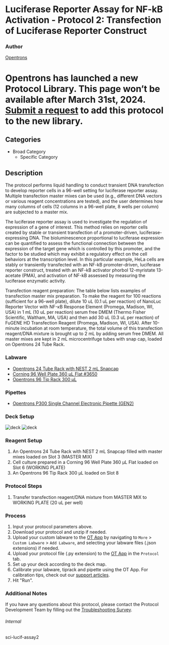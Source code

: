 # Luciferase Reporter Assay for NF-kB Activation - Protocol 2: Transfection of Luciferase Reporter Construct


### Author
[Opentrons](https://opentrons.com/)



# Opentrons has launched a new Protocol Library. This page won’t be available after March 31st, 2024. [Submit a request](https://docs.google.com/forms/d/e/1FAIpQLSdYYp9QCKow4nn0KlCVsMS3HX0eJ0N9O7-erajKvcpT0lWbSg/viewform) to add this protocol to the new library.

## Categories
* Broad Category
	* Specific Category


## Description
The protocol performs liquid handling to conduct transient DNA transfection to develop reporter cells in a 96-well setting for luciferase reporter assay. Multiple transfection master mixes can be used (e.g., different DNA vectors or various reagent concentrations are tested), and the user determines how many columns of cells (12 columns in a 96-well plate, 8 wells per column) are subjected to a master mix.

The luciferase reporter assay is used to investigate the regulation of expression of a gene of interest. This method relies on reporter cells created by stable or transient transfection of a promoter-driven, luciferase-expressing DNA. The bioluminescence proportional to luciferase expression can be quantified to assess the functional connection between the expression of the target gene which is controlled by this promoter, and the factor to be studied which may exhibit a regulatory effect on the cell behaviors at the transcription level. In this particular example, HeLa cells are stably or transiently transfected with an NF-kB promoter-driven, luciferase reporter construct, treated with an NF-kB activator phorbol 12-myristate 13-acetate (PMA), and activation of NF-kB assessed by measuring the luciferase enzymatic activity.

Transfection reagent preparation:
The table below lists examples of transfection master mix preparation. To make the reagent for 100 reactions (sufficient for a 96-well plate), dilute 10 uL (0.1 uL per reaction) of NanoLuc Reporter Vector with NF-κB Response Element (Promega, Madison, WI, USA) in 1 mL (10 uL per reaction) serum free DMEM (Thermo Fisher Scientific, Waltham, MA, USA) and then add 30 uL (0.3 uL per reaction) of FuGENE HD Transfection Reagent (Promega, Madison, WI, USA). After 10-minute incubation at room temperature, the total volume of this transfection reagent/DNA mixture is brought up to 2 mL by adding serum free DMEM. All master mixes are kept in 2 mL microcentrifuge tubes with snap cap, loaded on Opentrons 24 Tube Rack.


### Labware
* [Opentrons 24 Tube Rack with NEST 2 mL Snapcap](https://shop.opentrons.com/collections/opentrons-tips/products/tube-rack-set-1)
* [Corning 96 Well Plate 360 µL Flat #3650](https://ecatalog.corning.com/life-sciences/b2c/US/en/Microplates/Assay-Microplates/96-Well-Microplates/Corning%C2%AE-96-well-Solid-Black-and-White-Polystyrene-Microplates/p/corning96WellSolidBlackAndWhitePolystyreneMicroplates)
* [Opentrons 96 Tip Rack 300 µL](https://shop.opentrons.com/collections/opentrons-tips/products/opentrons-300ul-tips)


### Pipettes
* [Opentrons P300 Single Channel Electronic Pipette (GEN2)](https://shop.opentrons.com/single-channel-electronic-pipette-p20/)


### Deck Setup
![deck](https://opentrons-protocol-library-website.s3.amazonaws.com/custom-README-images/sci-lucif/Screen+Shot+2023-05-10+at+4.49.57+PM.png)
![deck](https://opentrons-protocol-library-website.s3.amazonaws.com/custom-README-images/sci-lucif/pt2-2.png)


### Reagent Setup
1. An Opentrons 24 Tube Rack with NEST 2 mL Snapcap filled with master mixes loaded on Slot 3 (MASTER MIX)
2. Cell culture prepared in a Corning 96 Well Plate 360 µL Flat loaded on Slot 6 (WORKING PLATE)
3. An Opentrons 96 Tip Rack 300 µL loaded on Slot 8


### Protocol Steps
1. Transfer transfection reagent/DNA mixture from MASTER MIX to WORKING PLATE (20 uL per well)


### Process
1. Input your protocol parameters above.
2. Download your protocol and unzip if needed.
3. Upload your custom labware to the [OT App](https://opentrons.com/ot-app) by navigating to `More` > `Custom Labware` > `Add Labware`, and selecting your labware files (.json extensions) if needed.
4. Upload your protocol file (.py extension) to the [OT App](https://opentrons.com/ot-app) in the `Protocol` tab.
5. Set up your deck according to the deck map.
6. Calibrate your labware, tiprack and pipette using the OT App. For calibration tips, check out our [support articles](https://support.opentrons.com/en/collections/1559720-guide-for-getting-started-with-the-ot-2).
7. Hit "Run".


### Additional Notes
If you have any questions about this protocol, please contact the Protocol Development Team by filling out the [Troubleshooting Survey](https://protocol-troubleshooting.paperform.co/).


###### Internal
sci-lucif-assay2

